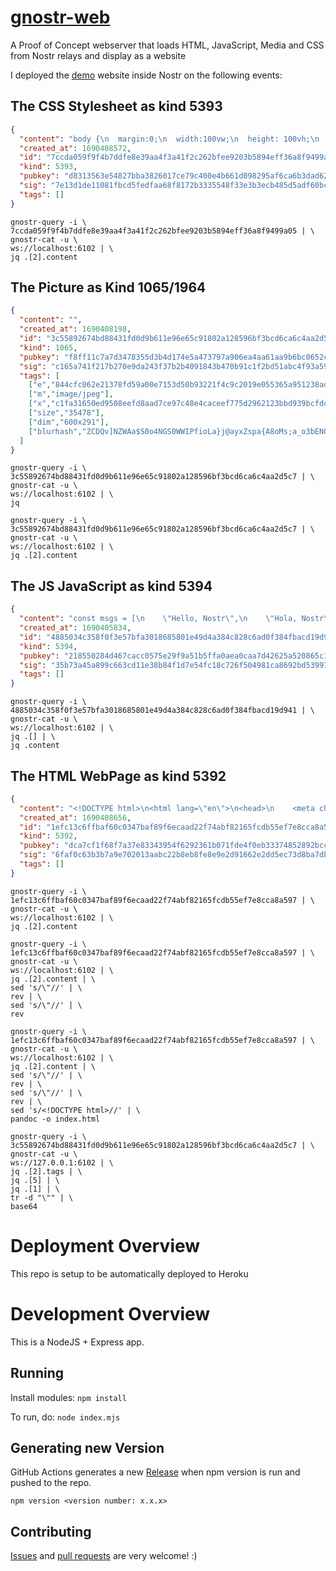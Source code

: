 # [gnostr-web](https://github.com/gnostr-org/gnostr-web)

A Proof of Concept webserver that loads HTML, JavaScript, Media and CSS from Nostr relays and display as a website

I deployed the [demo](demo/index.html) website inside Nostr on the following events: 

## The CSS Stylesheet as kind 5393

```json
{
  "content": "body {\n  margin:0;\n  width:100vw;\n  height: 100vh;\n  display: flex;\n  align-items: center;\n  justify-content: center;\n  overflow:hidden;\n  background-size: cover;\n  background-color:#000000;\n  color:white;\n  font-family: Verdana, Geneva, Tahoma, sans-serif;\n  font-weight: bold;\n}\n.background-text {\n  font-size: 200px;\n  letter-spacing: 20px;\n\n  color:transparent;\n  background-clip: text;\n  -webkit-text-fill-color: transparent;\n  -webkit-background-clip: text;\n\n  background-image: url(\"3c55892674bd88431fd0d9b611e96e65c91802a128596bf3bcd6ca6c4aa2d5c7\");\n  background-size: 120%;  \n  animation: bg-animation 30s cubic-bezier(0.3,0,0.7,1) infinite;\n}\n@keyframes bg-animation {\n  0% {background-position: 50% 50%;}\n  33% {background-position: 100% 100%;}\n  66% {background-position: 0% 0%;}\n  100% {background-position: 50% 50%;}\n}",
  "created_at": 1690408572,
  "id": "7ccda059f9f4b7ddfe8e39aa4f3a41f2c262bfee9203b5894eff36a8f9499a05",
  "kind": 5393,
  "pubkey": "d8313563e54827bba3826017ce79c400e4b661d098295af6ca6b3dad620d7bea",
  "sig": "7e13d1de11081fbcd5fedfaa68f8172b3335548f33e3b3ecb485d5adf60bc9a9454f1bba536a68ae36f76ccccd4f5a51a8f4bd35393e73746e5b42e29f02e0fb",
  "tags": []
}
```

```
gnostr-query -i \
7ccda059f9f4b7ddfe8e39aa4f3a41f2c262bfee9203b5894eff36a8f9499a05 | \
gnostr-cat -u \
ws://localhost:6102 | \
jq .[2].content
```

## The Picture as Kind 1065/1964

```json
{
  "content": "",
  "created_at": 1690408198,
  "id": "3c55892674bd88431fd0d9b611e96e65c91802a128596bf3bcd6ca6c4aa2d5c7",
  "kind": 1065,
  "pubkey": "f8ff11c7a7d3478355d3b4d174e5a473797a906ea4aa61aa9b6bc0652c1ea17a",
  "sig": "c165a741f217b270e9da243f37b2b4091843b470b91c1f2bd51abc4f93a59668285c8af19eae5b73367273dad47c8201a0496f6a4b6b3a1564398f6c3474d826",
  "tags": [
    ["e","844cfc062e21378fd59a00e7153d50b93221f4c9c2019e055365a951238adebe"],
    ["m","image/jpeg"],
    ["x","c1fa31650ed9508eefd8aad7ce97c48e4caceef775d2962123bbd939bcfdd102"],
    ["size","35478"],
    ["dim","600x291"],
    ["blurhash","ZCDQv]NZWAa$S0o4NGS0WWIPfioLa}j@ayxZspa{A8oMs;a_o3bENGjcoL-Cj[WWj?juju$+WnWV"]
  ]
}
```

```
gnostr-query -i \
3c55892674bd88431fd0d9b611e96e65c91802a128596bf3bcd6ca6c4aa2d5c7 | \
gnostr-cat -u \
ws://localhost:6102 | \
jq

```

```
gnostr-query -i \
3c55892674bd88431fd0d9b611e96e65c91802a128596bf3bcd6ca6c4aa2d5c7 | \
gnostr-cat -u \
ws://localhost:6102 | \
jq .[2].content
```

## The JS JavaScript as kind 5394

```json
{
  "content": "const msgs = [\n    \"Hello, Nostr\",\n    \"Hola, Nostr\",\n    \"Ciao, Nostr\", \n    \"こんにちは, Nostr\"\n]\n\nvar index = 0\n\nfunction changeMessage() {\n    // Refresh DIV with new content.\n    index = (index+1) % msgs.length\n    document.getElementById(\"msg\").innerHTML = msgs[index]\n}\n\nlet reload = window.setInterval('changeMessage()', 1000);",
  "created_at": 1690405834,
  "id": "4885034c358f0f3e57bfa3018685801e49d4a384c828c6ad0f384fbacd19d941",
  "kind": 5394,
  "pubkey": "218550284d467cacc0575e29f9a51b5ffa0aea0caa7d42625a520865c1e217e9",
  "sig": "35b73a45a899c663cd11e38b84f1d7e54fc18c726f504981ca8692bd53997c99eb6a224b29aa320b802c691289b915ccd7f2d6b846c0ba6b5312fb52affb460b",
  "tags": []
}
```

```
gnostr-query -i \
4885034c358f0f3e57bfa3018685801e49d4a384c828c6ad0f384fbacd19d941 | \
gnostr-cat -u \
ws://localhost:6102 | \
jq .[] | \
jq .content
```


## The HTML WebPage as kind 5392

```json
{
  "content": "<!DOCTYPE html>\n<html lang=\"en\">\n<head>\n    <meta charset=\"UTF-8\">\n    <title>Nostr Web Test</title>\n    <link rel=\"stylesheet\" type=\"text/css\" href=\"7ccda059f9f4b7ddfe8e39aa4f3a41f2c262bfee9203b5894eff36a8f9499a05\" />\n</head>\n<body>\n    <div class=\"background-text\" id=\"msg\">HELLO, Nostr</div>\n\n    <script src=\"4885034c358f0f3e57bfa3018685801e49d4a384c828c6ad0f384fbacd19d941\"></script>\n</body>\n</html>",
  "created_at": 1690408656,
  "id": "1efc13c6ffbaf60c0347baf89f6ecaad22f74abf82165fcdb55ef7e8cca8a597",
  "kind": 5392,
  "pubkey": "dca7cf1f68f7a37e83343954f6292361b071fde4f0eb33374852892bccb2ac11",
  "sig": "6faf0c63b3b7a9e702013aabc22b8eb8fe8e9e2d91662e2dd5ec73d8ba7db066e09db9135835a41aaab89c9391d02a66ab1c2d55722e37e18e58e3bc3020bd5a",
  "tags": []
}
```

```
gnostr-query -i \
1efc13c6ffbaf60c0347baf89f6ecaad22f74abf82165fcdb55ef7e8cca8a597 | \
gnostr-cat -u \
ws://localhost:6102 | \
jq .[2].content
```

```
gnostr-query -i \
1efc13c6ffbaf60c0347baf89f6ecaad22f74abf82165fcdb55ef7e8cca8a597 | \
gnostr-cat -u \
ws://localhost:6102 | \
jq .[2].content | \
sed 's/\"//' | \
rev | \
sed 's/\"//' | \
rev
```


```
gnostr-query -i \
1efc13c6ffbaf60c0347baf89f6ecaad22f74abf82165fcdb55ef7e8cca8a597 | \
gnostr-cat -u \
ws://localhost:6102 | \
jq .[2].content | \
sed 's/\"//' | \
rev | \
sed 's/\"//' | \
rev | \
sed 's/<!DOCTYPE html>//' | \
pandoc -o index.html
```


```
gnostr-query -i \
3c55892674bd88431fd0d9b611e96e65c91802a128596bf3bcd6ca6c4aa2d5c7 | \
gnostr-cat -u \
ws://127.0.0.1:6102 | \
jq .[2].tags | \
jq .[5] | \
jq .[1] | \
tr -d "\"" | \
base64
```

# Deployment Overview

This repo is setup to be automatically deployed to Heroku

# Development Overview

This is a NodeJS + Express app. 

## Running

Install modules:
`npm install`

To run, do:
`node index.mjs`

## Generating new Version

GitHub Actions generates a new [Release](https://github.com/vitorpamplona/nostr-web-server/releases) when npm version is run and pushed to the repo.

```
npm version <version number: x.x.x>
```

## Contributing

[Issues](https://github.com/vitorpamplona/nostr-web-server/issues) and [pull requests](https://github.com/vitorpamplona/nostr-web-server/pulls) are very welcome! :)

